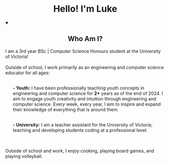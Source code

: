 <h1 align="center">Hello! I'm Luke</h1>

<!-- Who Am I -->
<details open>
  <summary>
    <h2 align = "center"> Who Am I? </h2>
  </summary>
  I am a 3rd year BSc | Computer Science Honours student at the University of Victoria!
  <br><br>
  Outside of school, I work primarily as an engineering and computer science educator for all ages:<br><br>
  <ul>
  <item><b>- Youth:</b> I have been professionally teaching youth concepts in engineering and computer science for <b>2+</b> years as of the end of 2024. I aim to engage youth creativity and intuition through engineering and computer science. Every week, every year, I aim to inspire and expand their knowledge of everything that is around them.<br><br></item>
  
  <item><b>- University:</b> I am a teacher assistant for the University of Victoria; teaching and developing students coding at a professional level.</item>
  </ul>
  <br><br>
  Outside of school and work, I enjoy cooking, playing board games, and playing volleyball.

</details>


<!-- What do I do?>

<!-- Projects -->

